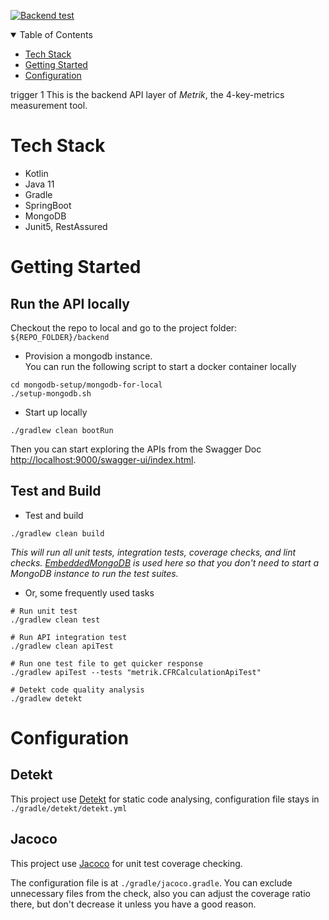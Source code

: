 [![Backend test](https://github.com/thoughtworks/metrik/actions/workflows/backend_test.yaml/badge.svg)](https://github.com/thoughtworks/metrik/actions/workflows/backend_test.yaml)


<!-- TABLE OF CONTENTS -->
<details open="open">
  <summary>Table of Contents</summary>
  <ul>
    <li><a href="#tech-stack">Tech Stack</a></li>
    <li><a href="#getting-started">Getting Started</a></li>
    <li><a href="#configuration">Configuration</a></li>
  </ul>
</details>
<!-- END OF PROJECT TITLE -->

trigger 1
This is the backend API layer of *Metrik*, the 4-key-metrics measurement tool.

# Tech Stack
* Kotlin
* Java 11
* Gradle
* SpringBoot
* MongoDB
* Junit5, RestAssured

# Getting Started
## Run the API locally
Checkout the repo to local and go to the project folder: `${REPO_FOLDER}/backend`
* Provision a mongodb instance.  
  You can run the following script to start a docker container locally 
```
cd mongodb-setup/mongodb-for-local
./setup-mongodb.sh
```
* Start up locally
```
./gradlew clean bootRun 
```
Then you can start exploring the APIs from the Swagger Doc [http://localhost:9000/swagger-ui/index.html](http://localhost:9000/swagger-ui/index.html).

## Test and Build
* Test and build   
```
./gradlew clean build 
```
*️This will run all unit tests, integration tests, coverage checks, and lint checks. [EmbeddedMongoDB](https://github.com/flapdoodle-oss/de.flapdoodle.embed.mongo) is used here so that you don't need to start a MongoDB instance to run the test suites.*  
* Or, some frequently used tasks
```
# Run unit test
./gradlew clean test

# Run API integration test
./gradlew clean apiTest

# Run one test file to get quicker response
./gradlew apiTest --tests "metrik.CFRCalculationApiTest"

# Detekt code quality analysis
./gradlew detekt
```

# Configuration
## Detekt
This project use [Detekt](https://github.com/detekt/detekt) for static code analysing, configuration file stays in `./gradle/detekt/detekt.yml`

## Jacoco
This project use [Jacoco](https://github.com/jacoco/jacoco) for unit test coverage checking.

The configuration file is at `./gradle/jacoco.gradle`. You can exclude unnecessary files from the check, also you can adjust the coverage ratio there, but don't decrease it unless you have a good reason.
